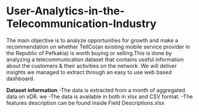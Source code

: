 # User-Analytics-in-the-Telecommunication-Industry

The main objective is to analyze opportunities for growth and make a recommendation on whether TellCo(an existing mobile service provider in the Republic of Pefkakia) is worth buying or selling.This is done by analyzing a telecommunication dataset that contains useful information about the customers & their activities on the network. We will deliver insights we managed to extract through an easy to use web based dashboard. 



**Dataset information**
  -The data is extracted from a month of aggregated data on xDR. we
  -The data is available in both in xlsx and CSV format.
  -The features description can be found inside Field Descriptions.xlsx

